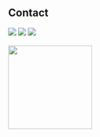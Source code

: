 ## Contact 

<div> 
  <a href="https://www.linkedin.com/in/bora-sapancilar/" target="_blank"><img src="https://img.shields.io/badge/-LinkedIn-%230077B5?style=for-the-badge&logo=linkedin&logoColor=white" target="_blank"></a> 
  <a href="https://instagram.com/barborao7" target="_blank"><img src="https://img.shields.io/badge/-Instagram-%23E4405F?style=for-the-badge&logo=instagram&logoColor=white" target="_blank"></a>
  <a href = "mailto: b.sapancil@gmail.com"><img src="https://img.shields.io/badge/-Gmail-%23333?style=for-the-badge&logo=gmail&logoColor=white" target="_blank"></a>
 </br>
</br>
 <div>
  <a href="https://github.com/barbo7">
   <img align="center" height="170" src="https://github-readme-stats.vercel.app/api/top-langs/?username=barbo7&layout=compact&langs_count=16&theme=dracula"/>
</div>
 



 
 
</div>
